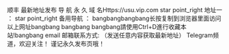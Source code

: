 顺丰 最新地址发布
导 航 永 久 域 名Https://usu.vip.com
star point_right 地址一 ：
star point_right 备用导航 ：
bangbangbangbang长按复制到浏览器里面访问以上网址bangbang bangbang
bangbang請使用Ctrl+D進行收藏本站!bangbang
email 邮箱联系方式: （发送任意内容获取最新地址）
Telegram频道，欢迎关注！
谨记永久发布页哦！
